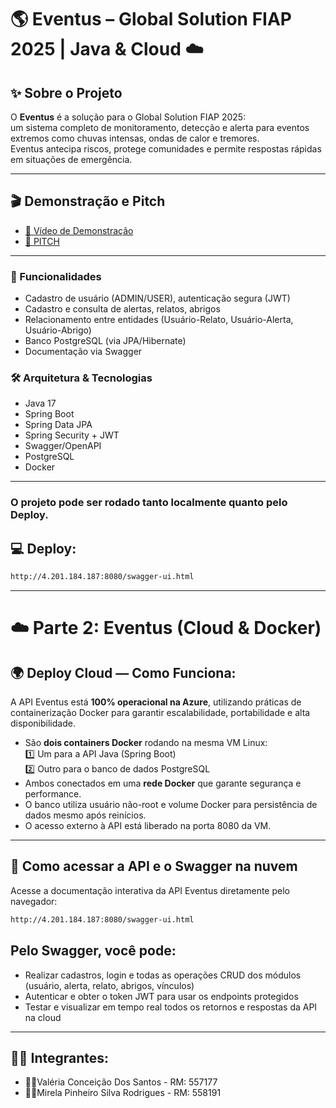 # 🌎 Eventus – Global Solution FIAP 2025 | Java & Cloud ☁️

## ✨ Sobre o Projeto

O **Eventus** é a solução para o Global Solution FIAP 2025:  
um sistema completo de monitoramento, detecção e alerta para eventos extremos como chuvas intensas, ondas de calor e tremores.  
Eventus antecipa riscos, protege comunidades e permite respostas rápidas em situações de emergência.

---

## 🎬 Demonstração e Pitch

- [🔗 Vídeo de Demonstração](https://youtu.be/SEU-VIDEO-DEMO)
- [🔗 PITCH](https://youtu.be/SEU-VIDEO-PITCH)

---

### 🚀 Funcionalidades
- Cadastro de usuário (ADMIN/USER), autenticação segura (JWT)
- Cadastro e consulta de alertas, relatos, abrigos
- Relacionamento entre entidades (Usuário-Relato, Usuário-Alerta, Usuário-Abrigo)
- Banco PostgreSQL (via JPA/Hibernate)
- Documentação via Swagger

### 🛠️ Arquitetura & Tecnologias
- Java 17
- Spring Boot
- Spring Data JPA
- Spring Security + JWT
- Swagger/OpenAPI
- PostgreSQL
- Docker

---
### O projeto pode ser rodado tanto localmente quanto pelo Deploy.

## 💻 Deploy:
```bash
http://4.201.184.187:8080/swagger-ui.html
```
---
# ☁️ Parte 2: Eventus (Cloud & Docker)

## 🌍 Deploy Cloud — Como Funciona:
A API Eventus está **100% operacional na Azure**, utilizando práticas de containerização Docker para garantir escalabilidade, portabilidade e alta disponibilidade.

- São **dois containers Docker** rodando na mesma VM Linux:  
  1️⃣ Um para a API Java (Spring Boot)  
  2️⃣ Outro para o banco de dados PostgreSQL  
- Ambos conectados em uma **rede Docker** que garante segurança e performance.
- O banco utiliza usuário não-root e volume Docker para persistência de dados mesmo após reinícios.
- O acesso externo à API está liberado na porta 8080 da VM.

---

## 🔎 Como acessar a API e o Swagger na nuvem
Acesse a documentação interativa da API Eventus diretamente pelo navegador:

```bash
http://4.201.184.187:8080/swagger-ui.html
```

## Pelo Swagger, você pode:
- Realizar cadastros, login e todas as operações CRUD dos módulos (usuário, alerta, relato, abrigos, vínculos)
- Autenticar e obter o token JWT para usar os endpoints protegidos
- Testar e visualizar em tempo real todos os retornos e respostas da API na cloud

---

## 👩‍💻 Integrantes: 
- 💁‍♀️Valéria Conceição Dos Santos - RM: 557177
- 💁‍♀️Mirela Pinheiro Silva Rodrigues - RM: 558191
